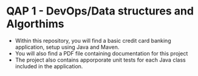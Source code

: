 # QAP 1 - DevOps/Data structures and Algorthims 
- Within this repository, you will find a basic credit card banking application, setup using Java and Maven.
- You will also find a PDF file containing documentation for this project
- The project also contains apporporate unit tests for each Java class included in the application. 

